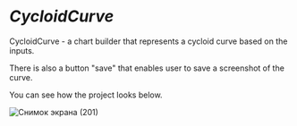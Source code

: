 # *CycloidCurve*

CycloidCurve - a chart builder that represents a cycloid curve based on the inputs. 

There is also a button "save" that enables user to save a screenshot of the curve. 

You can see how the project looks below.

![Снимок экрана (201)](https://user-images.githubusercontent.com/51787088/60163238-d8bb7b00-9803-11e9-92b8-6c065e2352b1.png)
